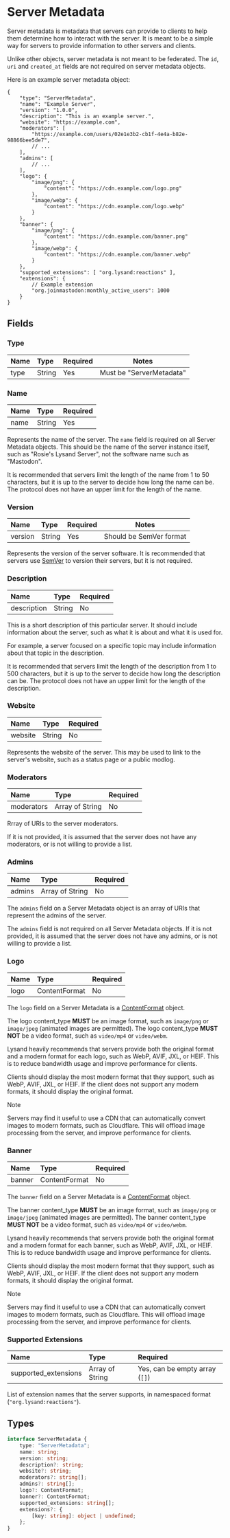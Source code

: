 # Server Metadata

Server metadata is metadata that servers can provide to clients to help them determine how to interact with the server. It is meant to be a simple way for servers to provide information to other servers and clients.

Unlike other objects, server metadata is not meant to be federated. The `id`, `uri` and `created_at` fields are not required on server metadata objects.

Here is an example server metadata object:
```json5
{
    "type": "ServerMetadata",
    "name": "Example Server",
    "version": "1.0.0",
    "description": "This is an example server.",
    "website": "https://example.com",
    "moderators": [
        "https://example.com/users/02e1e3b2-cb1f-4e4a-b82e-98866bee5de7",
        // ...
    ],
    "admins": [
        // ...
    ],
    "logo": {
        "image/png": {
            "content": "https://cdn.example.com/logo.png"
        },
        "image/webp": {
            "content": "https://cdn.example.com/logo.webp"
        }
    },
    "banner": {
        "image/png": {
            "content": "https://cdn.example.com/banner.png"
        },
        "image/webp": {
            "content": "https://cdn.example.com/banner.webp"
        }
    },
    "supported_extensions": [ "org.lysand:reactions" ],
    "extensions": {
        // Example extension
        "org.joinmastodon:monthly_active_users": 1000
    }
}
```

## Fields

### Type

| Name | Type   | Required | Notes                    |
| :--- | :----- | :------- | ------------------------ |
| type | String | Yes      | Must be "ServerMetadata" |

### Name

| Name | Type   | Required |
| :--- | :----- | :------- |
| name | String | Yes      |

Represents the name of the server. The `name` field is required on all Server Metadata objects. This should be the name of the server instance itself, such as "Rosie's Lysand Server", not the software name such as "Mastodon".

It is recommended that servers limit the length of the name from 1 to 50 characters, but it is up to the server to decide how long the name can be. The protocol does not have an upper limit for the length of the name.

### Version

| Name    | Type   | Required | Notes                   |
| :------ | :----- | :------- | ----------------------- |
| version | String | Yes      | Should be SemVer format |

Represents the version of the server software. It is recommended that servers use [SemVer](https://semver.org) to version their servers, but it is not required.

### Description

| Name        | Type   | Required |
| :---------- | :----- | :------- |
| description | String | No       |


This is a short description of this particular server. It should include information about the server, such as what it is about and what it is used for.

For example, a server focused on a specific topic may include information about that topic in the description.

It is recommended that servers limit the length of the description from 1 to 500 characters, but it is up to the server to decide how long the description can be. The protocol does not have an upper limit for the length of the description.

### Website

| Name    | Type   | Required |
| :------ | :----- | :------- |
| website | String | No       |

Represents the website of the server. This may be used to link to the server's website, such as a status page or a public modlog.

### Moderators

| Name       | Type            | Required |
| :--------- | :-------------- | :------- |
| moderators | Array of String | No       |

Rrray of URIs to the server moderators.

If it is not provided, it is assumed that the server does not have any moderators, or is not willing to provide a list.

### Admins

| Name   | Type            | Required |
| :----- | :-------------- | :------- |
| admins | Array of String | No       |

The `admins` field on a Server Metadata object is an array of URIs that represent the admins of the server.

The `admins` field is not required on all Server Metadata objects. If it is not provided, it is assumed that the server does not have any admins, or is not willing to provide a list.

### Logo

| Name | Type          | Required |
| :--- | :------------ | :------- |
| logo | ContentFormat | No       |


The `logo` field on a Server Metadata is a [ContentFormat](../structures/content-format) object.

The logo content_type **MUST** be an image format, such as `image/png` or `image/jpeg` (animated images are permitted). The logo content_type **MUST NOT** be a video format, such as `video/mp4` or `video/webm`.

Lysand heavily recommends that servers provide both the original format and a modern format for each logo, such as WebP, AVIF, JXL, or HEIF. This is to reduce bandwidth usage and improve performance for clients.

Clients should display the most modern format that they support, such as WebP, AVIF, JXL, or HEIF. If the client does not support any modern formats, it should display the original format.

> [!NOTE]
> Servers may find it useful to use a CDN that can automatically convert images to modern formats, such as Cloudflare. This will offload image processing from the server, and improve performance for clients.

### Banner

| Name   | Type          | Required |
| :----- | :------------ | :------- |
| banner | ContentFormat | No       |

The `banner` field on a Server Metadata is a [ContentFormat](../structures/content-format) object.

The banner content_type **MUST** be an image format, such as `image/png` or `image/jpeg` (animated images are permitted). The banner content_type **MUST NOT** be a video format, such as `video/mp4` or `video/webm`.

Lysand heavily recommends that servers provide both the original format and a modern format for each banner, such as WebP, AVIF, JXL, or HEIF. This is to reduce bandwidth usage and improve performance for clients.

Clients should display the most modern format that they support, such as WebP, AVIF, JXL, or HEIF. If the client does not support any modern formats, it should display the original format.

> [!NOTE]
> Servers may find it useful to use a CDN that can automatically convert images to modern formats, such as Cloudflare. This will offload image processing from the server, and improve performance for clients.

### Supported Extensions

| Name                 | Type            | Required                       |
| :------------------- | :-------------- | :----------------------------- |
| supported_extensions | Array of String | Yes, can be empty array (`[]`) |

List of extension names that the server supports, in namespaced format (`"org.lysand:reactions"`).

## Types

```typescript
interface ServerMetadata {
    type: "ServerMetadata";
    name: string;
    version: string;
    description?: string;
    website?: string;
    moderators?: string[];
    admins?: string[];
    logo?: ContentFormat;
    banner?: ContentFormat;
    supported_extensions: string[];
    extensions?: {
        [key: string]: object | undefined;
    };
}
```